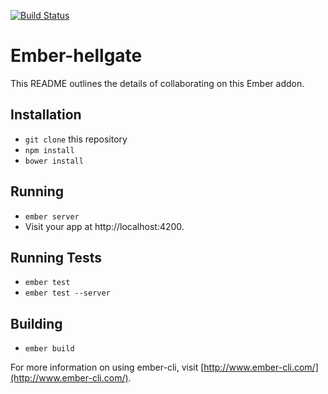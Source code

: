 [![Build Status](https://travis-ci.org/diogomafra/ember-hellgate.svg?branch=master)](https://travis-ci.org/diogomafra/ember-hellgate)

# Ember-hellgate

This README outlines the details of collaborating on this Ember addon.

## Installation

* `git clone` this repository
* `npm install`
* `bower install`

## Running

* `ember server`
* Visit your app at http://localhost:4200.

## Running Tests

* `ember test`
* `ember test --server`

## Building

* `ember build`

For more information on using ember-cli, visit [http://www.ember-cli.com/](http://www.ember-cli.com/).
